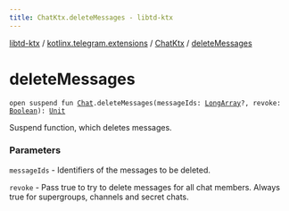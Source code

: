 ```yaml
---
title: ChatKtx.deleteMessages - libtd-ktx
---
```


[libtd-ktx](../../index.html) / [kotlinx.telegram.extensions](../index.html) / [ChatKtx](index.html) / [deleteMessages](./delete-messages.html)

# deleteMessages

`open suspend fun `[`Chat`](https://tdlibx.github.io/td/docs/org/drinkless/td/libcore/telegram/TdApi/Chat.html)`.deleteMessages(messageIds: `[`LongArray`](https://kotlinlang.org/api/latest/jvm/stdlib/kotlin/-long-array/index.html)`?, revoke: `[`Boolean`](https://kotlinlang.org/api/latest/jvm/stdlib/kotlin/-boolean/index.html)`): `[`Unit`](https://kotlinlang.org/api/latest/jvm/stdlib/kotlin/-unit/index.html)

Suspend function, which deletes messages.

### Parameters

`messageIds` - Identifiers of the messages to be deleted.

`revoke` - Pass true to try to delete messages for all chat members. Always true for
supergroups, channels and secret chats.